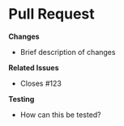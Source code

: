 # Pull Request

**Changes**
- Brief description of changes

**Related Issues**
- Closes #123

**Testing**
- How can this be tested?
